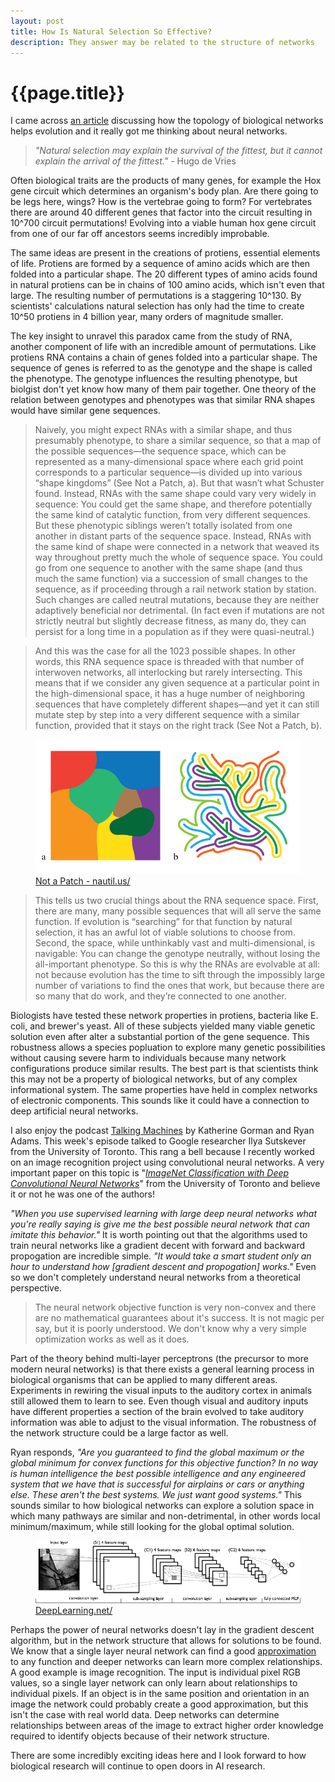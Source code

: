 ```yaml
---
layout: post
title: How Is Natural Selection So Effective?
description: They answer may be related to the structure of networks
---
```


{{page.title}}
==============

I came across [an article][evolution] discussing how the topology of biological networks helps evolution and it really got me thinking about neural networks. 

>*"Natural selection may explain the survival of the fittest, but it cannot explain the arrival of the fittest."* - Hugo de Vries

Often biological traits are the products of many genes, for example the Hox gene circuit which determines an organism's body plan. Are there going to be legs here, wings? How is the vertebrae going to form? For vertebrates there are around 40 different genes that factor into the circuit resulting in 10^700 circuit permutations! Evolving into a viable human hox gene circuit from one of our far off ancestors seems incredibly improbable.

The same ideas are present in the creations of protiens, essential elements of life. Protiens are formed by a sequence of amino acids which are then folded into a particular shape. The 20 different types of amino acids found in natural protiens can be in chains of 100 amino acids, which isn't even that large. The resulting number of permutations is a staggering 10^130. By scientists' calculations natural selection has only had the time to create 10^50 protiens in 4 billion year, many orders of magnitude smaller.

The key insight to unravel this paradox came from the study of RNA, another component of life with an incredible amount of permutations. Like protiens RNA contains a chain of genes folded into a particular shape. The sequence of genes is referred to as the genotype and the shape is called the phenotype. The genotype influences the resulting phenotype, but biolgist don't yet know how many of them pair together. One theory of the relation between genotypes and phenotypes was that similar RNA shapes would have similar gene sequences.

>Naively, you might expect RNAs with a similar shape, and thus presumably phenotype, to share a similar sequence, so that a map of the possible sequences—the sequence space, which can be represented as a many-dimensional space where each grid point corresponds to a particular sequence—is divided up into various “shape kingdoms” (See Not a Patch, a). But that wasn’t what Schuster found. Instead, RNAs with the same shape could vary very widely in sequence: You could get the same shape, and therefore potentially the same kind of catalytic function, from very different sequences. But these phenotypic siblings weren’t totally isolated from one another in distant parts of the sequence space. Instead, RNAs with the same kind of shape were connected in a network that weaved its way throughout pretty much the whole of sequence space. You could go from one sequence to another with the same shape (and thus much the same function) via a succession of small changes to the sequence, as if proceeding through a rail network station by station. Such changes are called neutral mutations, because they are neither adaptively beneficial nor detrimental. (In fact even if mutations are not strictly neutral but slightly decrease fitness, as many do, they can persist for a long time in a population as if they were quasi-neutral.)

>And this was the case for all the 1023 possible shapes. In other words, this RNA sequence space is threaded with that number of interwoven networks, all interlocking but rarely intersecting. This means that if we consider any given sequence at a particular point in the high-dimensional space, it has a huge number of neighboring sequences that have completely different shapes—and yet it can still mutate step by step into a very different sequence with a similar function, provided that it stays on the right track (See Not a Patch, b).

<figure>
	<img src="/img/2015-1-26-natural-selection/rna_space.png">
	<figcaption><a href="http://nautil.us/issue/20/creativity/the-strange-inevitability-of-evolution">Not a Patch - nautil.us/</a></figcaption>
</figure>

>This tells us two crucial things about the RNA sequence space. First, there are many, many possible sequences that will all serve the same function. If evolution is “searching” for that function by natural selection, it has an awful lot of viable solutions to choose from. Second, the space, while unthinkably vast and multi-dimensional, is navigable: You can change the genotype neutrally, without losing the all-important phenotype. So this is why the RNAs are evolvable at all: not because evolution has the time to sift through the impossibly large number of variations to find the ones that work, but because there are so many that do work, and they’re connected to one another.

Biologists have tested these network properties in protiens, bacteria like E. coli, and brewer's yeast. All of these subjects yielded many viable genetic solution even after alter a substantial portion of the gene sequence. This robustness allows a species popluation to explore many genetic possibilities without causing severe harm to individuals because many network configurations produce similar results. The best part is that scientists think this may not be a property of biological networks, but of any complex informational system. The same properties have held in complex networks of electronic components. This sounds like it could have a connection to deep artificial neural networks.

I also enjoy the podcast [Talking Machines][talkingmachines] by Katherine Gorman and Ryan Adams. This week's episode talked to Google researcher Ilya Sutskever from the University of Toronto. This rang a bell because I recently worked on an image recognition project using convolutional neural networks. A very important paper on this topic is "*[ImageNet Classification with Deep Convolutional Neural Networks][imagenet]*" from the University of Toronto and believe it or not he was one of the authors!

*"When you use supervised learning with large deep neural networks what you're really saying is give me the best possible neural network that can imitate this behavior."* It is worth pointing out that the algorithms used to train neural networks like a gradient decent with forward and backward propogation are incredible simple. *"It would take a smart student only an hour to understand how [gradient descent and propogation] works."* Even so we don't completely understand neural networks from a theoretical perspective.

>The neural network objective function is very non-convex and there are no mathematical guarantees about it's success. It is not magic per say, but it is poorly understood. We don't know why a very simple optimization works as well as it does.

Part of the theory behind multi-layer perceptrons (the precursor to more modern neural networks) is that there exists a general learning process in biological organisms that can be applied to many different areas. Experiments in rewiring the visual inputs to the auditory cortex in animals still allowed them to learn to see. Even though visual and auditory inputs have different properties a section of the brain evolved to take auditory information was able to adjust to the visual information. The robustness of the network structure could be a large factor as well.

Ryan responds, *"Are you guaranteed to find the global maximum or the global minimum for convex functions for this objective function? In no way is human intelligence the best possible intelligence and any engineered system that we have that is successful for airplains or cars or anything else. These aren't the best systems. We just want good systems."* This sounds similar to how biological networks can explore a solution space in which many pathways are similar and non-detrimental, in other words local minimum/maximum, while still looking for the global optimal solution.

<figure>
	<img src="/img/2015-1-26-natural-selection/convolution.png">
	<figcaption><a href="http://deeplearning.net/tutorial/lenet.html">DeepLearning.net/</a></figcaption>
</figure>

Perhaps the power of neural networks doesn't lay in the gradient descent algorithm, but in the network structure that allows for solutions to be found. We know that a single layer neural network can find a good [approximation][nncomputation] to any function and deeper networks can learn more complex relationships. A good example is image recognition. The input is individual pixel RGB values, so a single layer network can only learn about relationships to individual pixels. If an object is in the same position and orientation in an image the network could probably create a good approximation, but this isn't the case with real world data. Deep networks can determine relationships between areas of the image to extract higher order knowledge required to identify objects because of their network structure. 

There are some incredibly exciting ideas here and I look forward to how biological research will continue to open doors in AI research.

[evolution]: http://nautil.us/issue/20/creativity/the-strange-inevitability-of-evolution
[talkingmachines]: http://www.thetalkingmachines.com/blog/2015/1/15/machine-learning-and-magical-thinking
[imagenet]: http://www.cs.toronto.edu/~fritz/absps/imagenet.pdf
[nncomputation]: http://neuralnetworksanddeeplearning.com/chap4.html
